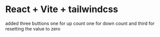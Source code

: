 # React + Vite + tailwindcss

added three buttions one for up count one for down count and third for resetting the value to zero
